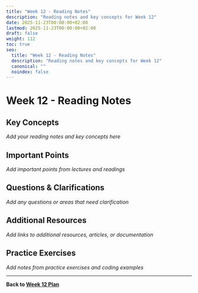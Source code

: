 ```yaml
---
title: "Week 12 - Reading Notes"
description: "Reading notes and key concepts for Week 12"
date: 2025-11-23T00:00:00+02:00
lastmod: 2025-11-23T00:00:00+02:00
draft: false
weight: 112
toc: true
seo:
  title: "Week 12 - Reading Notes"
  description: "Reading notes and key concepts for Week 12"
  canonical: ""
  noindex: false
---
```


# Week 12 - Reading Notes

## Key Concepts

*Add your reading notes and key concepts here*

## Important Points

*Add important points from lectures and readings*

## Questions & Clarifications

*Add any questions or areas that need clarification*

## Additional Resources

*Add links to additional resources, articles, or documentation*

## Practice Exercises

*Add notes from practice exercises and coding examples*

---

**Back to [Week 12 Plan](w12/)**
